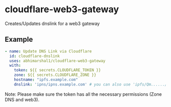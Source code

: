# cloudflare-web3-gateway
Creates/Updates dnslink for a web3 gateway

## Example

```yml
- name: Update DNS Link via Cloudflare
  id: cloudflare-dnslink
  uses: abhimarshal1/cloudflare-web3-gateway
  with:
    token: ${{ secrets.CLOUDFLARE_TOKEN }}
    zone: ${{ secrets.CLOUDFLARE_ZONE }}
    hostname: "ipfs.example.com"
    dnslink: 'ipns/ipns.example.com' # you can also use 'ipfs/Qm....../'
```

Note: Please make sure the token has all the necessary permissions (Zone DNS and web3).
